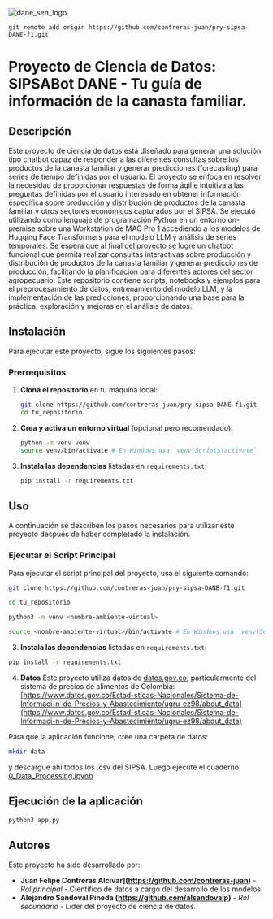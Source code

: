![dane_sen_logo](https://github.com/contreras-juan/pry-sipsa-DANE-f1/blob/main/assets/images/dane_sen_logo_2024.PNG?raw=true)

```
git remote add origin https://github.com/contreras-juan/pry-sipsa-DANE-f1.git

```

# Proyecto de Ciencia de Datos: SIPSABot DANE - Tu guía de información de la canasta familiar.

## Descripción

Este proyecto de ciencia de datos está diseñado para generar una solución tipo chatbot capaz de responder a las diferentes consultas sobre los productos de la canasta familiar y generar predicciones (forecasting) para series de tiempo definidas por el usuario. El proyecto se enfoca en resolver la necesidad de proporcionar respuestas de forma ágil e intuitiva a las preguntas definidas por el usuario interesado en obtener información específica sobre producción y distribución de productos de la canasta familiar y otros sectores económicos capturados por el SIPSA. Se ejecutó utilizando como lenguaje de programación Python en un entorno on-premise sobre una Workstation de MAC Pro 1 accediendo a los modelos de Hugging Face Transformers para el modelo LLM y análisis de series temporales. Se espera que al final del proyecto se logre un chatbot funcional que permita realizar consultas interactivas sobre producción y distribución de productos de la canasta familiar y generar predicciones de producción, facilitando la planificación para diferentes actores del sector agropecuario. Este repositorio contiene scripts, notebooks y ejemplos para el preprocesamiento de datos, entrenamiento del modelo LLM, y la implementación de las predicciones, proporcionando una base para la práctica, exploración y mejoras en el análisis de datos.

## Instalación

Para ejecutar este proyecto, sigue los siguientes pasos:

### Prerrequisitos

1. **Clona el repositorio** en tu máquina local:
    ```sh
    git clone https://github.com/contreras-juan/pry-sipsa-DANE-f1.git
    cd tu_repositorio
    ```

2. **Crea y activa un entorno virtual** (opcional pero recomendado):
    ```sh
    python -m venv venv
    source venv/bin/activate # En Windows usa `venv\Scripts\activate`
    ```

3. **Instala las dependencias** listadas en `requirements.txt`:
    ```sh
    pip install -r requirements.txt
    ```

## Uso

A continuación se describen los pasos necesarios para utilizar este proyecto después de haber completado la instalación.

### Ejecutar el Script Principal

Para ejecutar el script principal del proyecto, usa el siguiente comando:

```sh
git clone https://github.com/contreras-juan/pry-sipsa-DANE-f1.git

cd tu_repositorio
```

```sh
python3 -m venv <nombre-ambiente-virtual>

source <nombre-ambiente-virtual>/bin/activate # En Windows usa `venv\Scripts\activate`
```
3. **Instala las dependencias** listadas en `requirements.txt`:
```sh
pip install -r requirements.txt
```
4. **Datos**
Este proyecto utiliza datos de [datos.gov.co](https://www.datos.gov.co/), particularmente del sistema de precios de alimentos de Colombia: [https://www.datos.gov.co/Estad-sticas-Nacionales/Sistema-de-Informaci-n-de-Precios-y-Abastecimiento/ugru-ez98/about_data](https://www.datos.gov.co/Estad-sticas-Nacionales/Sistema-de-Informaci-n-de-Precios-y-Abastecimiento/ugru-ez98/about_data)

Para que la aplicación funcione, cree una carpeta de datos:

```sh
mkdir data
```

y descargue ahí todos los .csv del SIPSA. Luego ejecute el cuaderno [0_Data_Processing.ipynb](/notebooks/0_Data_Processing.ipynb)

## Ejecución de la aplicación

```sh
python3 app.py
```

## Autores
 
Este proyecto ha sido desarrollado por:
 
- **Juan Felipe Contreras Alcivar](https://github.com/contreras-juan)** - *Rol principal* - Científico de datos a cargo del desarrollo de los modelos.
- **Alejandro Sandoval Pineda (https://github.com/alsandovalp)** - *Rol secundario* - Líder del proyecto de ciencia de datos.
